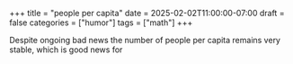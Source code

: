 +++
title = "people per capita"
date = 2025-02-02T11:00:00-07:00
draft = false
categories = ["humor"]
tags = ["math"]
+++

Despite ongoing bad news the number of people per capita remains very stable, which is good news for